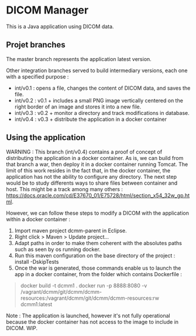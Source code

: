 # DICOM Manager

This is a Java application using DICOM data.

## Projet branches

The master branch represents the application latest version.

Other integration branches served to build intermediary versions, each one with a specified purpose :
* int/v0.1 : opens a file, changes the content of DICOM data, and saves the file.
* int/v0.2 : v0.1 + includes a small PNG image vertically centered on the right border of an image and stores it into a new file.
* int/v0.3 : v0.2 + monitor a directory and track modifications in database.
* int/v0.4 : v0.3 + distribute the application in a docker container

## Using the application

WARNING : This branch (int/v0.4) contains a proof of concept of distributing the application in a docker container. As is, we can build from that branch a war, then deploy it in a docker container running Tomcat. The limit of this work resides in the fact that, in the docker container, the application has not the ability to configure any directory. The next step would be to study differents ways to share files between container and host. This might be a track among many others : https://docs.oracle.com/cd/E37670_01/E75728/html/section_x54_32w_gp.html.

However, we can follow these steps to modify a DICOM with the application within a docker container :

1. Import maven project dcmm-parent in Eclipse.
2. Right click > Maven > Update project...
3. Adapt paths in order to make them coherent with the absolutes paths such as seen by os running docker.
3. Run this maven configuration on the base directory of the project : install -DskipTests
4. Once the war is generated, those commands enable us to launch the app in a docker container, from the folder which contains Dockerfile :

> docker build -t dcmm1 .
> docker run -p 8888:8080 -v /vagrant/dcmm/git/dcmm/dcmm-resources:/vagrant/dcmm/git/dcmm/dcmm-resources:rw dcmm1:latest

Note : The application is launched, however it's not fully operational because the docker container has not access to the image to include in DICOM. WIP.